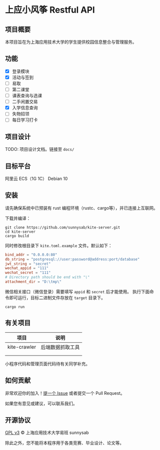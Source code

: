 # 上应小风筝 Restful API

## 项目概要

本项目旨在为上海应用技术大学的学生提供校园信息整合与管理服务。

## 功能

- [x] 登录模块
- [x] 活动与签到
- [ ] 易取
- [ ] 第二课堂
- [ ] 课表查询与选课
- [ ] 二手闲置交易
- [x] 入学信息查询
- [ ] 失物招领
- [ ] 每日学习打卡

## 项目设计

TODO: 项目设计文档。链接至 `docs/`

## 目标平台

阿里云 ECS（1G 1C） Debian 10

## 安装

请先确保系统中已预装有 rust 编程环境（rustc、cargo等），并已连接上互联网。

下载并编译：

```shell
git clone https://github.com/sunnysab/kite-server.git
cd kite-server
cargo build
```

同时修改根目录下 `kite.toml.example` 文件。默认如下：

```toml
bind_addr = "0.0.0.0:80"
db_string = "postgresql://user:password@address:port/database"
jwt_string = "secret"
wechat_appid = "111"
wechat_secret = "111"
# Directory path should be end with "\"
attachment_dir = "D:\tmp\"
```

微信相关接口（微信登录）需要填写 `appid` 和 `secret` 后才能使用。
执行下面命令即可运行，目标二进制文件存放在 `target` 目录下。

```shell
cargo run
```

## 有关项目

| 项目         | 说明             |
| ------------ | ---------------- |
| kite-crawler | 后端数据抓取工具 |
|              |                  |
|              |                  |

小程序代码和管理页面代码待有关同学补充。



## 如何贡献

非常欢迎你的加入！[提一个 Issue](https://github.com/sunnysab/kite-server/issues/new) 或者提交一个 Pull Request。

如果您有意见或建议，可以联系我们。



## 开源协议

[GPL v3](https://github.com/sunnysab/kite-server/blob/master/LICENSE) © 上海应用技术大学易班 sunnysab

除此之外，您不能将本程序用于各类竞赛、毕业设计、论文等。